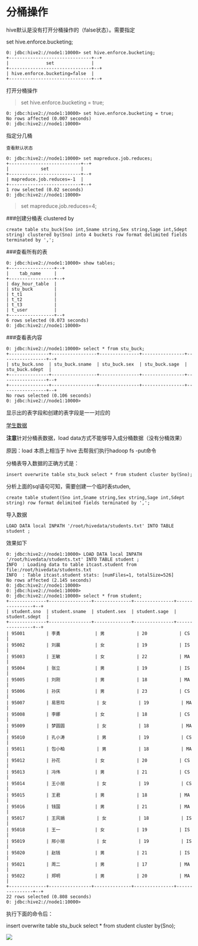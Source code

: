 # 分桶操作


hive默认是没有打开分桶操作的（false状态）。需要指定

set hive.enforce.bucketing;

```
0: jdbc:hive2://node1:10000> set hive.enforce.bucketing;
+-------------------------------+--+
|              set              |
+-------------------------------+--+
| hive.enforce.bucketing=false  |
+-------------------------------+--+
```

打开分桶操作

>set hive.enforce.bucketing = true;

```
0: jdbc:hive2://node1:10000> set hive.enforce.bucketing = true;
No rows affected (0.007 seconds)
0: jdbc:hive2://node1:10000> 
```

指定分几桶

```
查看默认状态

0: jdbc:hive2://node1:10000> set mapreduce.job.reduces;
+---------------------------+--+
|            set            |
+---------------------------+--+
| mapreduce.job.reduces=-1  |
+---------------------------+--+
1 row selected (0.02 seconds)
0: jdbc:hive2://node1:10000> 

```
>set mapreduce.job.reduces=4;



###创建分桶表 clustered by

```
create table stu_buck(Sno int,Sname string,Sex string,Sage int,Sdept string) clustered by(Sno) into 4 buckets row format delimited fields terminated by ',';

```
###查看所有的表

```
0: jdbc:hive2://node1:10000> show tables;
+-----------------+--+
|    tab_name     |
+-----------------+--+
| day_hour_table  |
| stu_buck        |
| t_t1            |
| t_t2            |
| t_t3            |
| t_user          |
+-----------------+--+
6 rows selected (0.073 seconds)
0: jdbc:hive2://node1:10000> 

```

###查看表内容

```
0: jdbc:hive2://node1:10000> select * from stu_buck;
+---------------+-----------------+---------------+----------------+-----------------+--+
| stu_buck.sno  | stu_buck.sname  | stu_buck.sex  | stu_buck.sage  | stu_buck.sdept  |
+---------------+-----------------+---------------+----------------+-----------------+--+
+---------------+-----------------+---------------+----------------+-----------------+--+
No rows selected (0.106 seconds)
0: jdbc:hive2://node1:10000> 
```
显示出的表字段和创建的表字段是一一对应的

[学生数据](https://pan.baidu.com/s/1kWp0bNx)

**注意**针对分桶表数据，load data方式不能够导入成分桶数据（没有分桶效果）

原因：load 本质上相当于 hive 去帮我们执行hadoop fs -put命令

分桶表导入数据的正确方式是：

```
insert overwrite table stu_buck select * from student cluster by(Sno);

```
分析上面的sql语句可知，需要创建一个临时表studen,

```
create table student(Sno int,Sname string,Sex string,Sage int,Sdept string) row format delimited fields terminated by ',';
```

导入数据

```
LOAD DATA local INPATH '/root/hivedata/students.txt' INTO TABLE student ;
```
效果如下

```
0: jdbc:hive2://node1:10000> LOAD DATA local INPATH '/root/hivedata/students.txt' INTO TABLE student ;
INFO  : Loading data to table itcast.student from file:/root/hivedata/students.txt
INFO  : Table itcast.student stats: [numFiles=1, totalSize=526]
No rows affected (2.145 seconds)
0: jdbc:hive2://node1:10000> 
0: jdbc:hive2://node1:10000> 
0: jdbc:hive2://node1:10000> select * from student;
+--------------+----------------+--------------+---------------+----------------+--+
| student.sno  | student.sname  | student.sex  | student.sage  | student.sdept  |
+--------------+----------------+--------------+---------------+----------------+--+
| 95001        | 李勇             | 男            | 20            | CS             |
| 95002        | 刘晨             | 女            | 19            | IS             |
| 95003        | 王敏             | 女            | 22            | MA             |
| 95004        | 张立             | 男            | 19            | IS             |
| 95005        | 刘刚             | 男            | 18            | MA             |
| 95006        | 孙庆             | 男            | 23            | CS             |
| 95007        | 易思玲            | 女            | 19            | MA             |
| 95008        | 李娜             | 女            | 18            | CS             |
| 95009        | 梦圆圆            | 女            | 18            | MA             |
| 95010        | 孔小涛            | 男            | 19            | CS             |
| 95011        | 包小柏            | 男            | 18            | MA             |
| 95012        | 孙花             | 女            | 20            | CS             |
| 95013        | 冯伟             | 男            | 21            | CS             |
| 95014        | 王小丽            | 女            | 19            | CS             |
| 95015        | 王君             | 男            | 18            | MA             |
| 95016        | 钱国             | 男            | 21            | MA             |
| 95017        | 王风娟            | 女            | 18            | IS             |
| 95018        | 王一             | 女            | 19            | IS             |
| 95019        | 邢小丽            | 女            | 19            | IS             |
| 95020        | 赵钱             | 男            | 21            | IS             |
| 95021        | 周二             | 男            | 17            | MA             |
| 95022        | 郑明             | 男            | 20            | MA             |
+--------------+----------------+--------------+---------------+----------------+--+
22 rows selected (0.808 seconds)
0: jdbc:hive2://node1:10000> 

```


执行下面的命令后：

insert overwrite table stu_buck select * from student cluster by(Sno);

![](http://p2ehgqigv.bkt.clouddn.com/18-2-26/8526177.jpg)


<!--
create time: 2018-02-26 19:29:42
Author: Alfred

This file is created by Marboo<http://marboo.io> template file $MARBOO_HOME/.media/starts/default.md
本文件由 Marboo<http://marboo.io> 模板文件 $MARBOO_HOME/.media/starts/default.md 创建
-->

